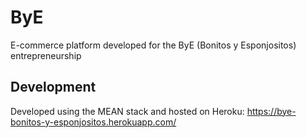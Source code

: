 # ByE
E-commerce platform developed for the ByE (Bonitos y Esponjositos) entrepreneurship

## Development
Developed using the MEAN stack and hosted on Heroku: https://bye-bonitos-y-esponjositos.herokuapp.com/
